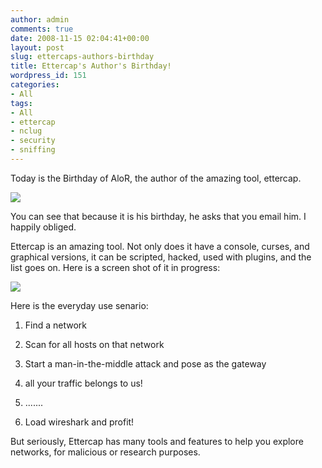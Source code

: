 ```yaml
---
author: admin
comments: true
date: 2008-11-15 02:04:41+00:00
layout: post
slug: ettercaps-authors-birthday
title: Ettercap's Author's Birthday!
wordpress_id: 151
categories:
- All
tags:
- All
- ettercap
- nclug
- security
- sniffing
---
```


Today is the Birthday of AloR, the author of the amazing tool, ettercap.

[![](/uploads/etter-terminal.png)](/uploads/etter-terminal.png)

You can see that because it is his birthday, he asks that you email him. I happily obliged.

Ettercap is an amazing tool. Not only does it have a console, curses, and graphical versions, it can be scripted, hacked, used with plugins, and the list goes on. Here is a screen shot of it in progress:

[![](/uploads/ettercap.png)](/uploads/ettercap.png)

Here is the everyday use senario:



	
  1. Find a network

	
  2. Scan for all hosts on that network

	
  3. Start a man-in-the-middle attack and pose as the gateway

	
  4. all your traffic belongs to us!

	
  5. .......

	
  6. Load wireshark and profit!


But seriously, Ettercap has many tools and features to help you explore networks, for malicious or research purposes.
